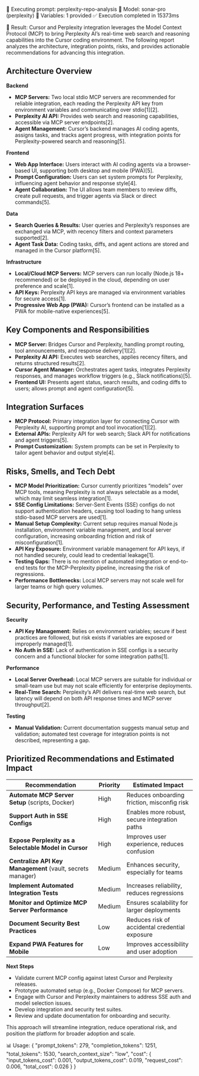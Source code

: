 🚀 Executing prompt: perplexity-repo-analysis
📝 Model: sonar-pro (perplexity)
🔧 Variables: 1 provided
✅ Execution completed in 15373ms

📄 Result:
Cursor and Perplexity integration leverages the Model Context Protocol (MCP) to bring Perplexity AI’s real-time web search and reasoning capabilities into the Cursor coding environment. The following report analyzes the architecture, integration points, risks, and provides actionable recommendations for advancing this integration.

## Architecture Overview

**Backend**
- **MCP Servers:** Two local stdio MCP servers are recommended for reliable integration, each reading the Perplexity API key from environment variables and communicating over stdio[1][2].
- **Perplexity AI API:** Provides web search and reasoning capabilities, accessible via MCP server endpoints[2].
- **Agent Management:** Cursor’s backend manages AI coding agents, assigns tasks, and tracks agent progress, with integration points for Perplexity-powered search and reasoning[5].

**Frontend**
- **Web App Interface:** Users interact with AI coding agents via a browser-based UI, supporting both desktop and mobile (PWA)[5].
- **Prompt Configuration:** Users can set system prompts for Perplexity, influencing agent behavior and response style[4].
- **Agent Collaboration:** The UI allows team members to review diffs, create pull requests, and trigger agents via Slack or direct commands[5].

**Data**
- **Search Queries & Results:** User queries and Perplexity’s responses are exchanged via MCP, with recency filters and context parameters supported[2].
- **Agent Task Data:** Coding tasks, diffs, and agent actions are stored and managed in the Cursor platform[5].

**Infrastructure**
- **Local/Cloud MCP Servers:** MCP servers can run locally (Node.js 18+ recommended) or be deployed in the cloud, depending on user preference and scale[1].
- **API Keys:** Perplexity API keys are managed via environment variables for secure access[1].
- **Progressive Web App (PWA):** Cursor’s frontend can be installed as a PWA for mobile-native experiences[5].

## Key Components and Responsibilities

- **MCP Server:** Bridges Cursor and Perplexity, handling prompt routing, tool announcements, and response delivery[1][2].
- **Perplexity AI API:** Executes web searches, applies recency filters, and returns structured results[2].
- **Cursor Agent Manager:** Orchestrates agent tasks, integrates Perplexity responses, and manages workflow triggers (e.g., Slack notifications)[5].
- **Frontend UI:** Presents agent status, search results, and coding diffs to users; allows prompt and agent configuration[5].

## Integration Surfaces

- **MCP Protocol:** Primary integration layer for connecting Cursor with Perplexity AI, supporting prompt and tool invocation[1][2].
- **External APIs:** Perplexity API for web search; Slack API for notifications and agent triggers[5].
- **Prompt Customization:** System prompts can be set in Perplexity to tailor agent behavior and output style[4].

## Risks, Smells, and Tech Debt

- **MCP Model Prioritization:** Cursor currently prioritizes “models” over MCP tools, meaning Perplexity is not always selectable as a model, which may limit seamless integration[1].
- **SSE Config Limitations:** Server-Sent Events (SSE) configs do not support authentication headers, causing tool loading to hang unless stdio-based MCP servers are used[1].
- **Manual Setup Complexity:** Current setup requires manual Node.js installation, environment variable management, and local server configuration, increasing onboarding friction and risk of misconfiguration[1].
- **API Key Exposure:** Environment variable management for API keys, if not handled securely, could lead to credential leakage[1].
- **Testing Gaps:** There is no mention of automated integration or end-to-end tests for the MCP-Perplexity pipeline, increasing the risk of regressions.
- **Performance Bottlenecks:** Local MCP servers may not scale well for larger teams or high query volumes.

## Security, Performance, and Testing Assessment

**Security**
- **API Key Management:** Relies on environment variables; secure if best practices are followed, but risk exists if variables are exposed or improperly managed[1].
- **No Auth in SSE:** Lack of authentication in SSE configs is a security concern and a functional blocker for some integration paths[1].

**Performance**
- **Local Server Overhead:** Local MCP servers are suitable for individual or small-team use but may not scale efficiently for enterprise deployments.
- **Real-Time Search:** Perplexity’s API delivers real-time web search, but latency will depend on both API response times and MCP server throughput[2].

**Testing**
- **Manual Validation:** Current documentation suggests manual setup and validation; automated test coverage for integration points is not described, representing a gap.

## Prioritized Recommendations and Estimated Impact

| Recommendation | Priority | Estimated Impact |
|----------------|----------|------------------|
| **Automate MCP Server Setup** (scripts, Docker) | High | Reduces onboarding friction, misconfig risk |
| **Support Auth in SSE Configs** | High | Enables more robust, secure integration paths |
| **Expose Perplexity as a Selectable Model in Cursor** | High | Improves user experience, reduces confusion |
| **Centralize API Key Management** (vault, secrets manager) | Medium | Enhances security, especially for teams |
| **Implement Automated Integration Tests** | Medium | Increases reliability, reduces regressions |
| **Monitor and Optimize MCP Server Performance** | Medium | Ensures scalability for larger deployments |
| **Document Security Best Practices** | Low | Reduces risk of accidental credential exposure |
| **Expand PWA Features for Mobile** | Low | Improves accessibility and user adoption |

**Next Steps**
- Validate current MCP config against latest Cursor and Perplexity releases.
- Prototype automated setup (e.g., Docker Compose) for MCP servers.
- Engage with Cursor and Perplexity maintainers to address SSE auth and model selection issues.
- Develop integration and security test suites.
- Review and update documentation for onboarding and security.

This approach will streamline integration, reduce operational risk, and position the platform for broader adoption and scale.

📊 Usage: {
  "prompt_tokens": 279,
  "completion_tokens": 1251,
  "total_tokens": 1530,
  "search_context_size": "low",
  "cost": {
    "input_tokens_cost": 0.001,
    "output_tokens_cost": 0.019,
    "request_cost": 0.006,
    "total_cost": 0.026
  }
}

